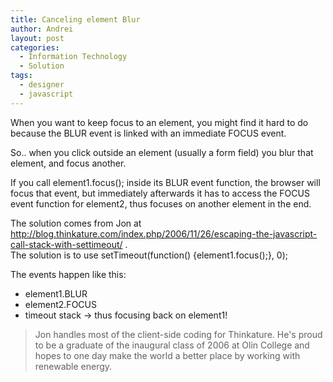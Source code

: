 ```yaml
---
title: Canceling element Blur
author: Andrei
layout: post
categories:
  - Information Technology
  - Solution
tags:
  - designer
  - javascript
---
```

When you want to keep focus to an element, you might find it hard to do because the BLUR event is linked with an immediate FOCUS event.

So.. when you click outside an element (usually a form field) you blur that element, and focus another.

If you call element1.focus(); inside its BLUR event function, the browser will focus that event, but immediately afterwards it has to access the FOCUS event function for element2, thus focuses on another element in the end.

The solution comes from Jon at http://blog.thinkature.com/index.php/2006/11/26/escaping-the-javascript-call-stack-with-settimeout/ .  
The solution is to use setTimeout(function() {element1.focus();}, 0);

The events happen like this:  
- element1.BLUR  
- element2.FOCUS  
- timeout stack -> thus focusing back on element1!

> Jon handles most of the client-side coding for Thinkature. He's proud to be a graduate of the inaugural class of 2006 at Olin College and hopes to one day make the world a better place by working with renewable energy.